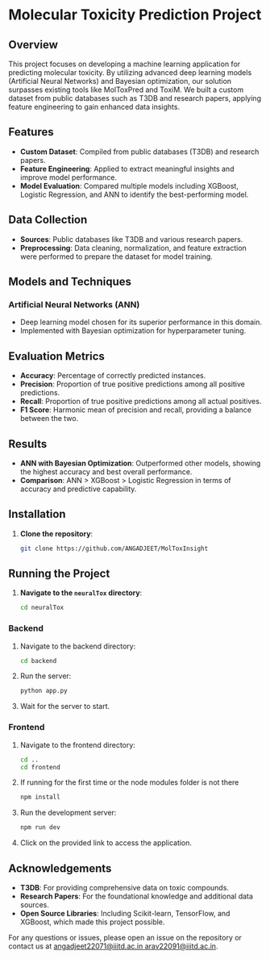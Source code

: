 # Molecular Toxicity Prediction Project

## Overview
This project focuses on developing a machine learning application for predicting molecular toxicity. By utilizing advanced deep learning models (Artificial Neural Networks) and Bayesian optimization, our solution surpasses existing tools like MolToxPred and ToxiM. We built a custom dataset from public databases such as T3DB and research papers, applying feature engineering to gain enhanced data insights.

## Features
- **Custom Dataset**: Compiled from public databases (T3DB) and research papers.
- **Feature Engineering**: Applied to extract meaningful insights and improve model performance.
- **Model Evaluation**: Compared multiple models including XGBoost, Logistic Regression, and ANN to identify the best-performing model.

## Data Collection
- **Sources**: Public databases like T3DB and various research papers.
- **Preprocessing**: Data cleaning, normalization, and feature extraction were performed to prepare the dataset for model training.

## Models and Techniques
### Artificial Neural Networks (ANN)
- Deep learning model chosen for its superior performance in this domain.
- Implemented with Bayesian optimization for hyperparameter tuning.

## Evaluation Metrics
- **Accuracy**: Percentage of correctly predicted instances.
- **Precision**: Proportion of true positive predictions among all positive predictions.
- **Recall**: Proportion of true positive predictions among all actual positives.
- **F1 Score**: Harmonic mean of precision and recall, providing a balance between the two.

## Results
- **ANN with Bayesian Optimization**: Outperformed other models, showing the highest accuracy and best overall performance.
- **Comparison**: ANN > XGBoost > Logistic Regression in terms of accuracy and predictive capability.

## Installation
1. **Clone the repository**:
    ```bash
    git clone https://github.com/ANGADJEET/MolToxInsight
    ```

## Running the Project
   
1. **Navigate to the `neuralTox` directory**:
    ```bash
    cd neuralTox
    ```

### Backend
1. Navigate to the backend directory:
    ```bash
    cd backend
    ```

2. Run the server:
    ```bash
    python app.py
    ```

3. Wait for the server to start.

### Frontend
1. Navigate to the frontend directory:
    ```bash
    cd ..
    cd frontend
    ```
2. If running for the first time or the node modules folder is not there
   ```bash
   npm install
   ```
2. Run the development server:
    ```bash
    npm run dev
    ```
3. Click on the provided link to access the application.

## Acknowledgements
- **T3DB**: For providing comprehensive data on toxic compounds.
- **Research Papers**: For the foundational knowledge and additional data sources.
- **Open Source Libraries**: Including Scikit-learn, TensorFlow, and XGBoost, which made this project possible.

For any questions or issues, please open an issue on the repository or contact us at [angadjeet22071@iiitd.ac.in ](mailto:angadjeet22071@iiitd.ac.in)[arav22091@iiitd.ac.in](mailto:arav22091@iiitd.ac.in).
